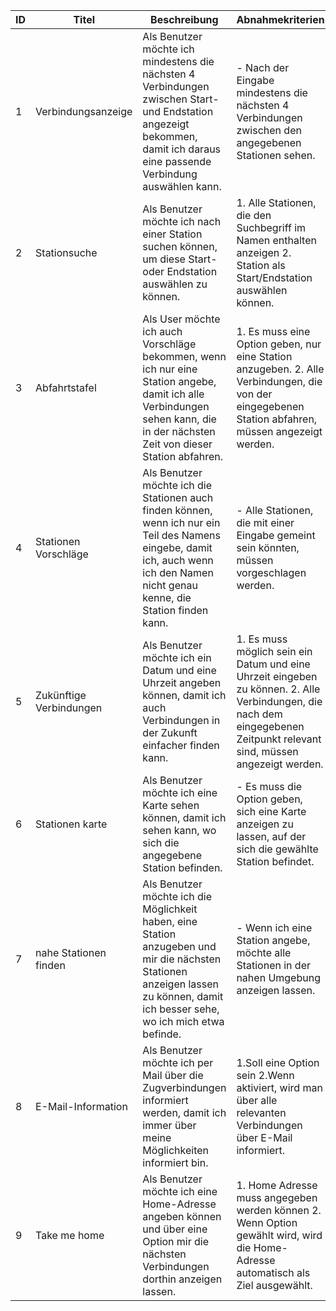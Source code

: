 | ID  | Titel               | Beschreibung     | Abnahmekriterien  | Priorität | Aktivitätsdiagramm | Erfüllt |
| --- | ------------------- | ---------------- | ----------------- | --------- | ------------------ | ------- |
| 1   | Verbindungsanzeige  | Als Benutzer möchte ich mindestens die nächsten 4 Verbindungen zwischen Start- und Endstation angezeigt bekommen, damit ich daraus eine      passende Verbindung auswählen kann. | - Nach der Eingabe mindestens die nächsten 4 Verbindungen zwischen den angegebenen Stationen sehen. | 1 | ![image](https://user-images.githubusercontent.com/89189853/162899816-18a2cfd8-bd94-49b2-a182-a898b32e0c13.png) | x |
| 2   | Stationsuche | Als Benutzer möchte ich nach einer Station suchen können, um diese Start- oder Endstation auswählen zu können. | 1. Alle Stationen, die den Suchbegriff im Namen enthalten anzeigen 2. Station als Start/Endstation auswählen können. | 1 | | x |
| 3   | Abfahrtstafel | Als User möchte ich auch Vorschläge bekommen, wenn ich nur eine Station angebe, damit ich alle Verbindungen sehen kann, die in der nächsten Zeit von dieser Station abfahren. | 1. Es muss eine Option geben, nur eine Station anzugeben. 2. Alle Verbindungen, die von der eingegebenen Station abfahren, müssen angezeigt werden. | 1 | | x |
| 4   | Stationen Vorschläge | Als Benutzer möchte ich die Stationen auch finden können, wenn ich nur ein Teil des Namens eingebe, damit ich, auch wenn ich den Namen nicht genau kenne, die Station finden kann. | - Alle Stationen, die mit einer Eingabe gemeint sein könnten, müssen vorgeschlagen werden. | 2 || x |
| 5   | Zukünftige Verbindungen | Als Benutzer möchte ich ein Datum und eine Uhrzeit angeben können, damit ich auch Verbindungen in der Zukunft einfacher finden kann. | 1. Es muss möglich sein ein Datum und eine Uhrzeit eingeben zu können. 2. Alle Verbindungen, die nach dem eingegebenen Zeitpunkt relevant sind, müssen angezeigt werden. | 2 |
| 6   | Stationen karte | Als Benutzer möchte ich eine Karte sehen können, damit ich sehen kann, wo sich die angegebene Station befinden. | - Es muss die Option geben, sich eine Karte anzeigen zu lassen, auf der sich die gewählte Station befindet. | 3 |
| 7   | nahe Stationen finden | Als Benutzer möchte ich die Möglichkeit haben, eine Station anzugeben und mir die nächsten Stationen anzeigen lassen zu können, damit ich besser sehe, wo ich mich etwa befinde. | - Wenn ich eine Station angebe, möchte alle Stationen in der nahen Umgebung anzeigen lassen. | 3 |
| 8   | E-Mail-Information | Als Benutzer möchte ich per Mail über die Zugverbindungen informiert werden, damit ich immer über meine Möglichkeiten informiert bin. | 1.Soll eine Option sein 2.Wenn aktiviert, wird man über alle relevanten Verbindungen über E-Mail informiert. | 3 |
| 9 | Take me home | Als Benutzer möchte ich eine Home-Adresse angeben können und über eine Option mir die nächsten Verbindungen dorthin anzeigen lassen. | 1. Home Adresse muss angegeben werden können 2. Wenn Option gewählt wird, wird die Home-Adresse automatisch als Ziel ausgewählt. | eigene Idee | | x |
